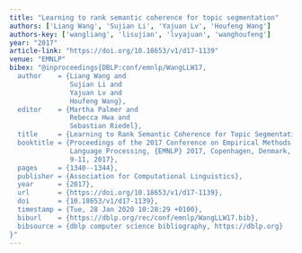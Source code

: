 ```yaml
---
title: "Learning to rank semantic coherence for topic segmentation"
authors: ['Liang Wang', 'Sujian Li', 'Yajuan Lv', 'Houfeng Wang']
authors-key: ['wangliang', 'lisujian', 'lvyajuan', 'wanghoufeng']
year: "2017"
article-link: "https://doi.org/10.18653/v1/d17-1139"
venue: "EMNLP"
bibex: "@inproceedings{DBLP:conf/emnlp/WangLLW17,
  author    = {Liang Wang and
               Sujian Li and
               Yajuan Lv and
               Houfeng Wang},
  editor    = {Martha Palmer and
               Rebecca Hwa and
               Sebastian Riedel},
  title     = {Learning to Rank Semantic Coherence for Topic Segmentation},
  booktitle = {Proceedings of the 2017 Conference on Empirical Methods in Natural
               Language Processing, {EMNLP} 2017, Copenhagen, Denmark, September
               9-11, 2017},
  pages     = {1340--1344},
  publisher = {Association for Computational Linguistics},
  year      = {2017},
  url       = {https://doi.org/10.18653/v1/d17-1139},
  doi       = {10.18653/v1/d17-1139},
  timestamp = {Tue, 28 Jan 2020 10:28:29 +0100},
  biburl    = {https://dblp.org/rec/conf/emnlp/WangLLW17.bib},
  bibsource = {dblp computer science bibliography, https://dblp.org}
}"
---
```

